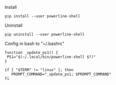    Install
    
    pip install --user powerline-shell
    
   Uninstall 
    
    pip uninstall --user powerline-shell
    
   Config in bash to "~/.bashrc"
   
   ```
   function _update_ps1() {
    PS1="$(~/.local/bin/powerline-shell $?)"
  }
      
  if [ "$TERM" != "linux" ]; then
      PROMPT_COMMAND="_update_ps1; $PROMPT_COMMAND"
  fi
  ```

